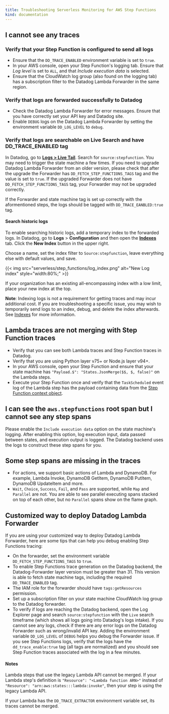 ```yaml
---
title: Troubleshooting Serverless Monitoring for AWS Step Functions
kind: documentation
---
```


## I cannot see any traces

### Verify that your Step Function is configured to send all logs
- Ensure that the `DD_TRACE_ENABLED` environment variable is set to `true`.
- In your AWS console, open your Step Function's logging tab. Ensure that _Log level_ is set to `ALL`, and that _Include execution data_ is selected.
- Ensure that the CloudWatch log group (also found on the logging tab) has a subscription filter to the Datadog Lambda Forwarder in the same region.

### Verify that logs are forwarded successfully to Datadog
- Check the Datadog Lambda Forwarder for error messages. Ensure that you have correctly set your API key and Datadog site.
- Enable `DEBUG` logs on the Datadog Lambda Forwarder by setting the environment variable `DD_LOG_LEVEL` to `debug`.

### Verify that logs are searchable on Live Search and have DD_TRACE_ENABLED tag
In Datadog, go to [**Logs > Live Tail**][2]. Search for `source:stepfunction`. You may need to trigger the state machine a few times. If you need to upgrade Datadog Lambda Forwarder from an older version, please check that after the upgrade the Forwarder has `DD_FETCH_STEP_FUNCTIONS_TAGS` tag and the value is set to `true`. If the upgraded Forwarder does not have `DD_FETCH_STEP_FUNCTIONS_TAGS` tag, your Forwarder may not be upgraded correctly. 

If the Forwarder and state machine tag is set up correctly with the aformentioned steps, the logs should be tagged with `DD_TRACE_EANBLED:true` tag.

#### Search historic logs
To enable searching historic logs, add a temporary index to the forwarded logs. In Datadog, go to **Logs** > **Configuration** and then open the [**Indexes**][4] tab. Click the **New Index** button in the upper right.

Choose a name, set the index filter to `Source:stepfunction`, leave everything else with default values, and save.

{{< img src="serverless/step_functions/log_index.png" alt="New Log index" style="width:80%;" >}}

If your organization has an existing all-encompassing index with a low limit, place your new index at the top.

**Note**: Indexing logs is not a requirement for getting traces and may incur additional cost. If you are troubleshooting a specific issue, you may wish to temporarily send logs to an index, debug, and delete the index afterwards. See [Indexes][6] for more information.

## Lambda traces are not merging with Step Function traces
- Verify that you can see both Lambda traces and Step Function traces in Datadog.
- Verify that you are using Python layer v75+ or Node.js layer v94+.
- In your AWS console, open your Step Function and ensure that your state machine has `"Payload.$": "States.JsonMerge($$, $, false)"` on the Lambda steps.
- Execute your Step Function once and verify that the `TaskScheduled` event log of the Lambda step has the payload containing data from the [Step Function context object][3].

## I can see the `aws.stepfunctions` root span but I cannot see any step spans
Please enable the `Include execution data` option on the state machine's logging. After enabling this option, log execution input, data passed between states, and execution output is logged. The Datadog backend uses the logs to construct these step spans for you.

## Some step spans are missing in the traces
- For actions, we support basic actions of Lambda and DynamoDB. For example, Lambda Invoke, DynamoDB GetItem, DynamoDB PutItem, DynamoDB UpdateItem and more.
- `Wait`, `Choice`, `Success`, `Fail`, and `Pass` are supported, while `Map` and `Parallel` are not. You are able to see parallel executing spans stacked on top of each other, but no `Parallel` spans show on the flame graph.

## Customized way to deploy Datadog Lambda Forwarder
If you are using your customized way to deploy Datadog Lambda Forwarder, here are some tips that can help you debug enabling Step Functions tracing:
- On the forwarder, set the environment variable `DD_FETCH_STEP_FUNCTIONS_TAGS` to `true`. 
- To enable Step Functions trace generation on the Datadog backend, the Datadog-Forwarder layer version must be greater than 31. This version is able to fetch state machine tags, including the required `DD_TRACE_ENABLED` tag.
- The IAM role for the forwarder should have `tags:getResources` permission.
- Set up a subscription filter on your state machine CloudWatch log group to the Datadog forwarder.
- To verify if logs are reaching the Datadog backend, open the Log Explorer page and search `source:stepfunction` with the `Live` search timeframe (which shows all logs going into Datadog's logs intake). If you cannot see any logs, check if there are any error logs on the Datadog Forwarder such as wrong/invalid API key. Adding the environment variable `DD_LOG_LEVEL` of `DEBUG` helps you debug the Forwarder issue. If you see Step Functions logs, verify that the logs have the `dd_trace_enable:true` tag (all tags are normalized) and you should see Step Function traces associated with the log in a few minutes.


#### Notes
Lambda steps that use the legacy Lambda API cannot be merged. If your Lambda step's definition is `"Resource": "<Lambda function ARN>"` instead of `"Resource": "arn:aws:states:::lambda:invoke"`, then your step is using the legacy Lambda API.

If your Lambda has the `DD_TRACE_EXTRACTOR` environment variable set, its traces cannot be merged.

[1]: https://app.datadoghq.com/logs
[2]: https://app.datadoghq.com/logs/livetail
[3]: https://docs.aws.amazon.com/step-functions/latest/dg/input-output-contextobject.html
[4]: https://app.datadoghq.com/logs/pipelines/indexes
[6]: /logs/log_configuration/indexes/
